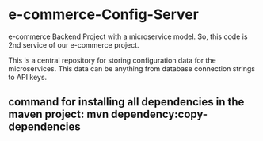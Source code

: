 # e-commerce-Config-Server
e-commerce Backend Project with a microservice model. So, this code is 2nd service of our e-commerce project.

This is a central repository for storing configuration data for the microservices. This data can be anything from database connection strings to API keys. 


command for installing all dependencies in the maven project: mvn dependency:copy-dependencies
---------------------------------------------------
